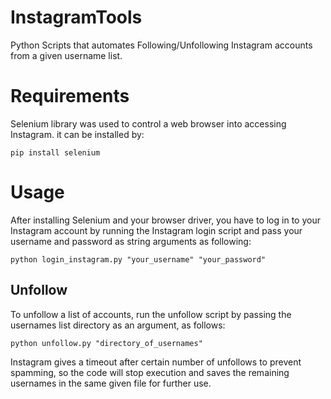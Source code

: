 # InstagramTools
Python Scripts that automates Following/Unfollowing Instagram accounts from a given username list.
# Requirements
Selenium library was used to control a web browser into accessing Instagram.
it can be installed by:

`pip install selenium`

# Usage
After installing Selenium and your browser driver, you have to log in to your Instagram account by running the Instagram login script and pass your username and password as string arguments as following:

`python login_instagram.py "your_username" "your_password"`

## Unfollow
To unfollow a list of accounts, run the unfollow script by passing the usernames list directory as an argument, as follows:

`python unfollow.py "directory_of_usernames"`

Instagram gives a timeout after certain number of unfollows to prevent spamming, so the code will stop execution and saves the remaining usernames in the same given file for further use.

